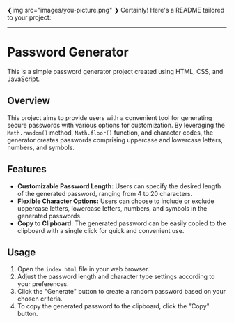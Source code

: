 
❮img src="images/you-picture.png" ❯
Certainly! Here's a README tailored to your project:

---

# Password Generator

This is a simple password generator project created using HTML, CSS, and JavaScript.

## Overview

This project aims to provide users with a convenient tool for generating secure passwords with various options for customization. By leveraging the `Math.random()` method, `Math.floor()` function, and character codes, the generator creates passwords comprising uppercase and lowercase letters, numbers, and symbols.

## Features

- **Customizable Password Length:** Users can specify the desired length of the generated password, ranging from 4 to 20 characters.
- **Flexible Character Options:** Users can choose to include or exclude uppercase letters, lowercase letters, numbers, and symbols in the generated passwords.
- **Copy to Clipboard:** The generated password can be easily copied to the clipboard with a single click for quick and convenient use.

## Usage

1. Open the `index.html` file in your web browser.
2. Adjust the password length and character type settings according to your preferences.
3. Click the "Generate" button to create a random password based on your chosen criteria.
4. To copy the generated password to the clipboard, click the "Copy" button.

